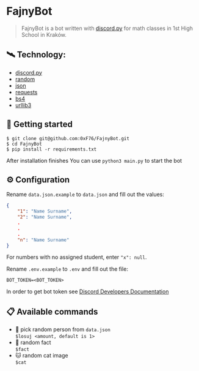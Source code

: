 # FajnyBot
> FajnyBot is a bot written with [discord.py]((https://discordpy.readthedocs.io/en/latest/index.html#)) for math classes in 1st High School in Kraków.

## 🛰️ Technology:
- [discord.py](https://discordpy.readthedocs.io/en/latest/index.html#)
- [random](https://docs.python.org/3/library/random.html)
- [json](https://docs.python.org/3/library/json.html)
- [requests](https://pypi.org/project/requests/)
- [bs4](https://pypi.org/project/beautifulsoup4/)
- [urllib3](https://pypi.org/project/urllib3/)

## 🚀 Getting started
```
$ git clone git@github.com:0xF76/FajnyBot.git
$ cd FajnyBot
$ pip install -r requirements.txt
```
After installation finishes You can use `python3 main.py` to start the bot

## ⚙️ Configuration
Rename `data.json.example` to `data.json` and fill out the values:
```json
{
    "1": "Name Surname",
    "2": "Name Surname",
    .
    .
    .
    "n": "Name Surname"
}
```
For numbers with no assigned student, enter `"x": null`.


Rename `.env.example` to `.env` and fill out the file:
```env
BOT_TOKEN=<BOT_TOKEN>
```
In order to get bot token see [Discord Developers Documentation](https://discord.com/developers/docs/intro)

## 📋 Available commands
* 🎲 pick random person from `data.json`\
`$losuj <amount, default is 1>`
* 📰 random fact\
`$fact`
* 🐱 random cat image\
`$cat`

